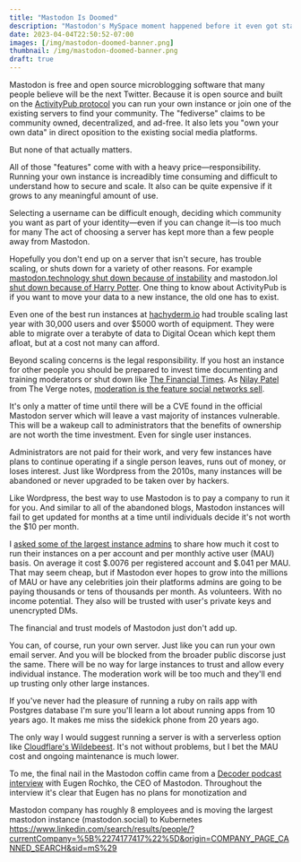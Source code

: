 ```yaml
---
title: "Mastodon Is Doomed"
description: "Mastodon's MySpace moment happened before it even got started"
date: 2023-04-04T22:50:52-07:00
images: [/img/mastodon-doomed-banner.png]
thumbnail: /img/mastodon-doomed-banner.png
draft: true
---
```


Mastodon is free and open source microblogging software that many people believe will be the next Twitter.
Because it is open source and built on the [ActivityPub protocol](https://activitypub.rocks/) you can run your own instance or join one of the existing servers to find your community.
The "fediverse" claims to be community owned, decentralized, and ad-free.
It also lets you "own your own data" in direct oposition to the existing social media platforms.

But none of that actually matters.

All of those "features" come with with a heavy price—responsibility.
Running your own instance is increadibly time consuming and difficult to understand how to secure and scale.
It also can be quite expensive if it grows to any meaningful amount of use.

Selecting a username can be difficult enough, deciding which community you want as part of your identity—even if you can change it—is too much for many
The act of choosing a server has kept more than a few people away from Mastodon.

Hopefully you don't end up on a server that isn't secure, has trouble scaling, or shuts down for a variety of other reasons.
For example [mastodon.technology shut down because of instability](https://ashfurrow.com/blog/mastodon-technology-shutdown/) and mastodon.lol [shut down because of Harry Potter](https://mastodon.lol/@nathan/109836633022272265).
One thing to know about ActivityPub is if you want to move your data to a new instance, the old one has to exist.

Even one of the best run instances at [hachyderm.io](https://community.hachyderm.io/blog/2022/12/03/leaving-the-basement/) had trouble scaling last year with 30,000 users and over $5000 worth of equipment.
They were able to migrate over a terabyte of data to Digital Ocean which kept them afloat, but at a cost not many can afford.

Beyond scaling concerns is the legal responsibility.
If you host an instance for other people you should be prepared to invest time documenting and training moderators or shut down like [The Financial Times](https://www.techdirt.com/2023/02/01/financial-times-sets-up-mastodon-server-realizes-laws-exist-which-it-was-already-subject-to-pulls-down-mastodon-server/).
As [Nilay Patel](https://www.theverge.com/authors/nilay-patel) from The Verge notes, [moderation is the feature social networks sell](https://www.theverge.com/2023/4/20/23689570/activitypub-protocol-standard-social-network).

It's only a matter of time until there will be a CVE found in the official Mastodon server which will leave a vast majority of instances vulnerable.
This will be a wakeup call to administrators that the benefits of ownership are not worth the time investment.
Even for single user instances.

Administrators are not paid for their work, and very few instances have plans to continue operating if a single person leaves, runs out of money, or loses interest.
Just like Wordpress from the 2010s, many instances will be abandoned or never upgraded to be taken over by hackers.

Like Wordpress, the best way to use Mastodon is to pay a company to run it for you.
And similar to all of the abandoned blogs, Mastodon instances will fail to get updated for months at a time until individuals decide it's not worth the $10 per month.

I [asked some of the largest instance admins](https://mastodon.social/@jgarr/110232731615869211) to share how much it cost to run their instances on a per account and per monthly active user (MAU) basis.
On average it cost $.0076 per registered account and $.041 per MAU.
That may seem cheap, but if Mastodon ever hopes to grow into the millions of MAU or have any celebrities join their platforms admins are going to be paying thousands or tens of thousands per month.
As volunteers.
With no income potential.
They also will be trusted with user's private keys and unencrypted DMs.

The financial and trust models of Mastodon just don't add up.

You can, of course, run your own server.
Just like you can run your own email server.
And you will be blocked from the broader public discorse just the same.
There will be no way for large instances to trust and allow every individual instance.
The moderation work will be too much and they'll end up trusting only other large instances.

If you've never had the pleasure of running a ruby on rails app with Postgres database I'm sure you'll learn a lot about running apps from 10 years ago.
It makes me miss the sidekick phone from 20 years ago.

The only way I would suggest running a server is with a serverless option like [Cloudflare's Wildebeest](https://github.com/cloudflare/wildebeest).
It's not without problems, but I bet the MAU cost and ongoing maintenance is much lower.

To me, the final nail in the Mastodon coffin came from a [Decoder podcast interview](https://www.theverge.com/23658648/mastodon-ceo-twitter-interview-elon-musk-twitter) with Eugen Rochko, the CEO of Mastodon.
Throughout the interview it's clear that Eugen has no plans for monotization and  

Mastodon company has roughly 8 employees and is moving the largest mastodon instance (mastodon.social) to Kubernetes https://www.linkedin.com/search/results/people/?currentCompany=%5B%2274177417%22%5D&origin=COMPANY_PAGE_CANNED_SEARCH&sid=mS%29


